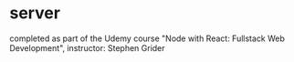 # server
 
completed as part of the Udemy course "Node with React: Fullstack Web Development", instructor: Stephen Grider
